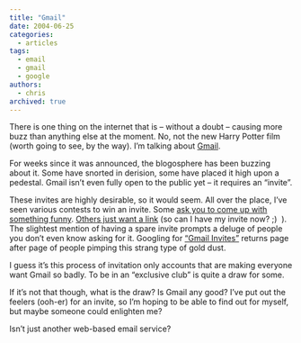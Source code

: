 ```yaml
---
title: "Gmail"
date: 2004-06-25
categories:
  - articles
tags:
  - email
  - gmail
  - google
authors:
  - chris
archived: true
---
```


There is one thing on the internet that is – without a doubt – causing more buzz than anything else at the moment. No, not the new Harry Potter film (worth going to see, by the way). I’m talking about [Gmail](http://gmail.google.com/).

For weeks since it was announced, the blogosphere has been buzzing about it. Some have snorted in derision, some have placed it high upon a pedestal. Gmail isn’t even fully open to the public yet – it requires an “invite”.

These invites are highly desirable, so it would seem. All over the place, I’ve seen various contests to win an invite. Some [ask you to come up with something funny](http://web.archive.org/web/20060223182720/http://www.9rules.com/whitespace/our_thoughts/gmail_invite.php "Whitespace"). [Others just want a link](http://web.archive.org/web/20060223182720/http://www.flex-mx.com/archives/000886.html "FlexMX") (so can I have my invite now? ;)  ). The slightest mention of having a spare invite prompts a deluge of people you don’t even know asking for it. Googling for [“Gmail Invites”](http://web.archive.org/web/20060223182720/http://www.google.com/search?q=gmail+invites&start=0&start=0&ie=utf-8&oe=utf-8 "Gmail Invites") returns page after page of people pimping this strang type of gold dust.

I guess it’s this process of invitation only accounts that are making everyone want Gmail so badly. To be in an “exclusive club” is quite a draw for some.

If it’s not that though, what is the draw? Is Gmail any good? I’ve put out the feelers (ooh-er) for an invite, so I’m hoping to be able to find out for myself, but maybe someone could enlighten me?

Isn’t just another web-based email service?
